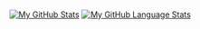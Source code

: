 ### 


[![My GitHub Stats](https://github-readme-stats.vercel.app/api/?username=Raghadjohani0&count_private=true&theme=tokyonight&showicons=true)]()
[![My GitHub Language Stats](https://github-readme-stats.vercel.app/api/top-langs/?username=raghadjohani0&langs_count=5&theme=tokyonight)]()

